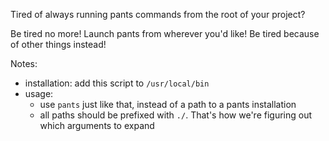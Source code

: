 Tired of always running pants commands from the root of your project?

Be tired no more! Launch pants from wherever you'd like! Be tired because
of other things instead!

Notes:
* installation: add this script to `/usr/local/bin`
* usage:
    * use `pants` just like that, instead of a path to a pants installation
    * all paths should be prefixed with `./`. That's how we're figuring out which arguments to expand
